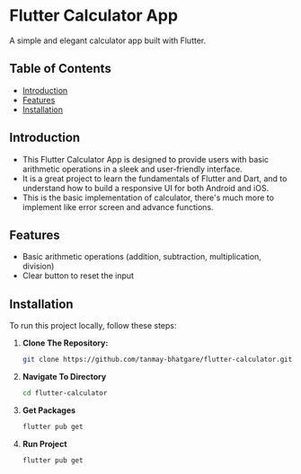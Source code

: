 # Flutter Calculator App

A simple and elegant calculator app built with Flutter.

## Table of Contents

- [Introduction](#introduction)
- [Features](#features)
- [Installation](#installation)

## Introduction

- This Flutter Calculator App is designed to provide users with basic arithmetic operations in a sleek and user-friendly interface.
- It is a great project to learn the fundamentals of Flutter and Dart, and to understand how to build a responsive UI for both Android and iOS.
- This is the basic implementation of calculator, there's much more to implement like error screen and advance functions.

## Features

- Basic arithmetic operations (addition, subtraction, multiplication, division)
- Clear button to reset the input

## Installation

To run this project locally, follow these steps:

1. **Clone The Repository:**
   ```sh
   git clone https://github.com/tanmay-bhatgare/flutter-calculator.git
   ```
2. **Navigate To Directory**
   ```sh
   cd flutter-calculator
   ```
3. **Get Packages**
   ```sh
   flutter pub get
   ```
4. **Run Project**
   ```sh
   flutter pub get
   ```
